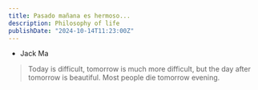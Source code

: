 ```yaml
---
title: Pasado mañana es hermoso...
description: Philosophy of life 
publishDate: "2024-10-14T11:23:00Z"
---
```

- Jack Ma

> Today is difficult, tomorrow is much more difficult, but the day after tomorrow is beautiful. Most people die tomorrow evening.
